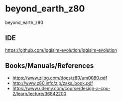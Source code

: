 # beyond_earth_z80
beyond_earth_z80

## IDE

https://github.com/logisim-evolution/logisim-evolution

## Books/Manuals/References

- https://www.zilog.com/docs/z80/um0080.pdf
- http://www.z80.info/zip/zaks_book.pdf
- https://www.udemy.com/course/design-a-cpu-2/learn/lecture/36842200